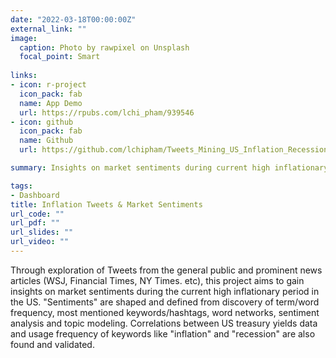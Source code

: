```yaml
---
date: "2022-03-18T00:00:00Z"
external_link: ""
image:
  caption: Photo by rawpixel on Unsplash
  focal_point: Smart
  
links:
- icon: r-project
  icon_pack: fab
  name: App Demo
  url: https://rpubs.com/lchi_pham/939546
- icon: github
  icon_pack: fab
  name: Github
  url: https://github.com/lchipham/Tweets_Mining_US_Inflation_Recession_Risks

summary: Insights on market sentiments during current high inflationary period  from exploration of Tweets from general public and 26 US news accounts.

tags:
- Dashboard
title: Inflation Tweets & Market Sentiments
url_code: ""
url_pdf: ""
url_slides: ""
url_video: ""
---
```


Through exploration of Tweets from the general public and prominent news articles (WSJ, Financial Times, NY Times. etc), this project aims to gain insights on market sentiments during the current high inflationary period in the US. "Sentiments" are shaped and defined from discovery of term/word frequency, most mentioned keywords/hashtags, word networks, sentiment analysis and topic modeling. Correlations between US treasury yields data and usage frequency of keywords like "inflation" and "recession" are also found and validated.